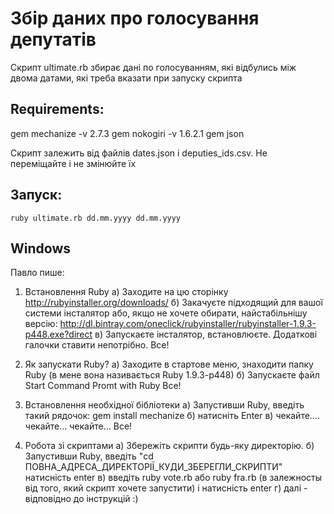 Збір даних про голосування депутатів
======================================

Скрипт ultimate.rb збирає дані по голосуванням, які відбулись між двома датами, які треба вказати при запуску скрипта

Requirements:
-------------
gem mechanize -v 2.7.3
gem nokogiri -v 1.6.2.1
gem json

Скрипт залежить від файлів dates.json і deputies_ids.csv. Не переміщайте і не змінюйте їх

Запуск:
------
```
ruby ultimate.rb dd.mm.yyyy dd.mm.yyyy
```



Windows
-------
Павло пише:

1. Встановлення Ruby
а) Заходите на цю сторінку
http://rubyinstaller.org/downloads/
б) Закачуєте підходящий для вашої системи інсталятор або, якщо не хочете обирати, найстабільнішу версію: http://dl.bintray.com/oneclick/rubyinstaller/rubyinstaller-1.9.3-p448.exe?direct
в) Запускаєте інсталятор, встановлюєте. Додаткові галочки ставити непотрібно.
Все!

2. Як запускати Ruby?
а) Заходите в стартове меню, знаходити папку Ruby (в мене вона називається Ruby 1.9.3-p448)
б) Запускаєте файл Start Command Promt with Ruby
Все!

3. Встановлення необхідної бібліотеки
а) Запустивши Ruby, введіть такий рядочок: gem install mechanize
б) натисніть Еnter
в) чекайте.... чекайте... чекайте...
Все!

4. Робота зі скриптами
а) Збережіть скрипти будь-яку директорію.
б) Запустивши Ruby, введіть "сd ПОВНА_АДРЕСА_ДИРЕКТОРІЇ_КУДИ_ЗБЕРЕГЛИ_СКРИПТИ"  натисність enter
в) введіть ruby vote.rb або ruby fra.rb (в залежносты від того, який скрипт хочете запустити) і натисність enter
г) далі - відповідно до інструкцій :)





